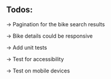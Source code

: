 ## Todos:

-> Pagination for the bike search results

-> Bike details could be responsive

-> Add unit tests

-> Test for accessibility

-> Test on mobile devices
